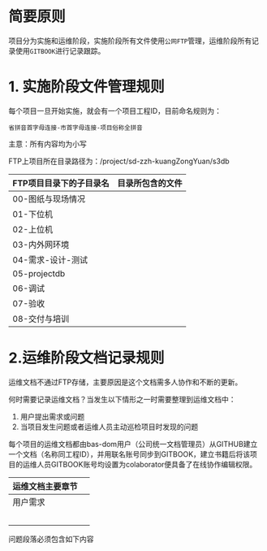 # 简要原则

项目分为实施和运维阶段，实施阶段所有文件使用`公网FTP`管理，运维阶段所有记录使用`GITBOOK`进行记录跟踪。

# 1. 实施阶段文件管理规则

每个项目一旦开始实施，就会有一个项目工程ID，目前命名规则为：

```
省拼音首字母连接-市首字母连接-项目俗称全拼音
```

主意：所有内容均为小写

FTP上项目所在目录路径为：/project/sd-zzh-kuangZongYuan/s3db

| FTP项目目录下的子目录名 | 目录所包含的文件 |
| :--- | :--- |
| 00-图纸与现场情况 |  |
| 01-下位机 |  |
| 02-上位机 |  |
| 03-内外网环境 |  |
| 04-需求-设计-测试 |  |
| 05-projectdb |  |
| 06-调试 |  |
| 07-验收 |  |
| 08-交付与培训 |  |

# 2.运维阶段文档记录规则

运维文档不通过FTP存储，主要原因是这个文档需多人协作和不断的更新。

何时需要记录运维文档？当发生以下情形之一时需要整理到运维文档中：

1. 用户提出需求或问题
2. 当项目发生问题或者运维人员主动巡检项目时发现的问题

每个项目的运维文档都由bas-dom用户（公司统一文档管理员）从GITHUB建立一个文档（名称同工程ID），并用联名账号同步到GITBOOK，建立书籍后将该项目的运维人员GITBOOK账号均设置为colaborator便具备了在线协作编辑权限。

| 运维文档主要章节 |  |
| :--- | :--- |
| 用户需求 |  |
|  |  |
|  |  |
|  |  |
|  |  |
|  |  |





问题段落必须包含如下内容

